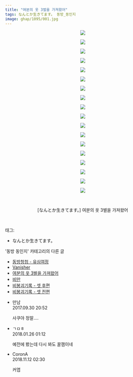 ```yaml
---
title: "여분의 옷 3벌을 가져왔어"
tags: なんとか生きてます。 동방_동인지
image: ghap/1095/001.jpg
---
```

<div class="article">
<p style="text-align: center; clear: none; float: none;"><img src="{{ site.nasurl }}/ghap/1095/001.jpg"/></p>
<p style="text-align: center; clear: none; float: none;"><img src="{{ site.nasurl }}/ghap/1095/002.jpg"/></p>
<p style="text-align: center; clear: none; float: none;"><img src="{{ site.nasurl }}/ghap/1095/003.jpg"/></p>
<p style="text-align: center; clear: none; float: none;"><img src="{{ site.nasurl }}/ghap/1095/004.jpg"/></p>
<p style="text-align: center; clear: none; float: none;"><img src="{{ site.nasurl }}/ghap/1095/005.jpg"/></p>
<p style="text-align: center; clear: none; float: none;"><img src="{{ site.nasurl }}/ghap/1095/006.jpg"/></p>
<p style="text-align: center; clear: none; float: none;"><img src="{{ site.nasurl }}/ghap/1095/007.jpg"/></p>
<p style="text-align: center; clear: none; float: none;"><img src="{{ site.nasurl }}/ghap/1095/008.jpg"/></p>
<p style="text-align: center; clear: none; float: none;"><img src="{{ site.nasurl }}/ghap/1095/009.jpg"/></p>
<p style="text-align: center; clear: none; float: none;"><img src="{{ site.nasurl }}/ghap/1095/010.jpg"/></p>
<p style="text-align: center; clear: none; float: none;"><img src="{{ site.nasurl }}/ghap/1095/011.jpg"/></p>
<p style="text-align: center; clear: none; float: none;"><img src="{{ site.nasurl }}/ghap/1095/012.jpg"/></p>
<p style="text-align: center; clear: none; float: none;"><img src="{{ site.nasurl }}/ghap/1095/013.jpg"/></p>
<p style="text-align: center; clear: none; float: none;"><img src="{{ site.nasurl }}/ghap/1095/014.jpg"/></p>
<p style="text-align: center; clear: none; float: none;"><img src="{{ site.nasurl }}/ghap/1095/015.jpg"/></p>
<p style="text-align: center; clear: none; float: none;"><img src="{{ site.nasurl }}/ghap/1095/016.jpg"/></p>
<p style="text-align: center; clear: none; float: none;"><img src="{{ site.nasurl }}/ghap/1095/017.jpg"/></p>
<p style="text-align: center; clear: none; float: none;"><img src="{{ site.nasurl }}/ghap/1095/018.jpg"/></p>
<p style="text-align: center; clear: none; float: none;"><br/></p>
<p style="text-align: center; clear: none; float: none;">[なんとか生きてます。] 여분의 옷 3벌을 가져왔어</p>
<p><br/></p>
</div><div class="tagTrail">
<p>태그: </p>
<ul>
<li>なんとか生きてます。</li>
</ul>
</div><div class="another">
<p>'동방 동인지' 카테고리의 다른 글</p>
<ul>
<li><a href="/2016-07-26-ghap_1097">동방청첩 - 유심여정</a></li>
<li><a href="/2016-07-26-ghap_1096">Vanisher</a></li>
<li><a href="/2016-07-26-ghap_1095">여분의 옷 3벌을 가져왔어</a></li>
<li><a href="/2016-07-25-ghap_1094">비만</a></li>
<li><a href="/2016-07-25-ghap_1093">비봉괴기록 - 셋 후편</a></li>
<li><a href="/2016-07-25-ghap_1092">비봉괴기록 - 셋 전편</a></li>
</ul>
</div><div class="cb_module cb_fluid">
<div class="cb_wrt cb_profile">
<div class="comment">
<ul>
<li class="cb_thumb_off" id="comment15093835">
<div class="cb_comment_area">
<div class="cb_info_area">
<div class="cb_section">
<span class="cb_nick_name">만남</span>
</div>
<div class="cb_section">
<span class="cb_date">2017.09.30 20:52 </span>
</div>
</div>
<div class="cb_dsc_comment">
<p class="cb_dsc">
											사쿠야 정말....
										</p>
</div>
</div></li>
<li class="cb_thumb_off" id="comment15183128">
<div class="cb_comment_area">
<div class="cb_info_area">
<div class="cb_section">
<span class="cb_nick_name">ㄱㅁㅎ</span>
</div>
<div class="cb_section">
<span class="cb_date">2018.01.26 01:12 </span>
</div>
</div>
<div class="cb_dsc_comment">
<p class="cb_dsc">
											예전에 봤는데 다시 봐도 꿀잼이네
										</p>
</div>
</div></li>
<li class="cb_thumb_off" id="comment15371766">
<div class="cb_comment_area">
<div class="cb_info_area">
<div class="cb_section">
<span class="cb_nick_name">CoronA</span>
</div>
<div class="cb_section">
<span class="cb_date">2018.11.12 02:30 </span>
</div>
</div>
<div class="cb_dsc_comment">
<p class="cb_dsc">
											커엽
										</p>
</div>
</div></li>
</ul>
</div>
</div><!-- commentList close -->
</div>